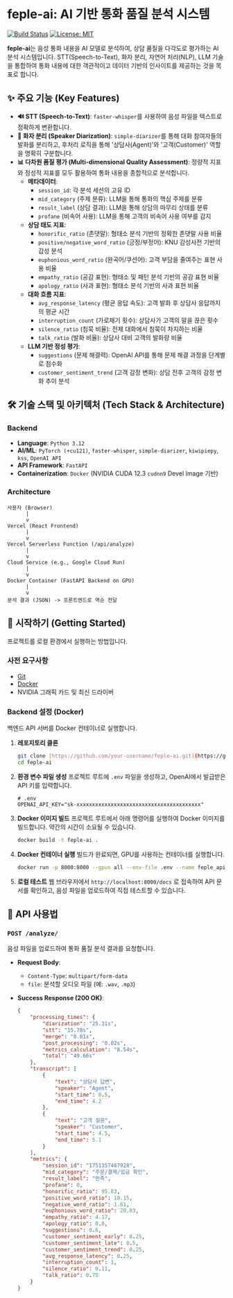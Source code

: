 # feple-ai: AI 기반 통화 품질 분석 시스템

[![Build Status](https://img.shields.io/badge/build-passing-brightgreen)](https://github.com)
[![License: MIT](https://img.shields.io/badge/License-MIT-yellow.svg)](https://opensource.org/licenses/MIT)

**feple-ai**는 음성 통화 내용을 AI 모델로 분석하여, 상담 품질을 다각도로 평가하는 AI 분석 시스템입니다. STT(Speech-to-Text), 화자 분리, 자연어 처리(NLP), LLM 기술을 통합하여 통화 내용에 대한 객관적이고 데이터 기반의 인사이트를 제공하는 것을 목표로 합니다.

## ✨ 주요 기능 (Key Features)

-   **🔊 STT (Speech-to-Text)**: `faster-whisper`를 사용하여 음성 파일을 텍스트로 정확하게 변환합니다.
-   **👥 화자 분리 (Speaker Diarization)**: `simple-diarizer`를 통해 대화 참여자들의 발화를 분리하고, 후처리 로직을 통해 '상담사(Agent)'와 '고객(Customer)' 역할을 명확히 구분합니다.
-   **📊 다차원 품질 평가 (Multi-dimensional Quality Assessment)**: 정량적 지표와 정성적 지표를 모두 활용하여 통화 내용을 종합적으로 분석합니다.
    -   **메타데이터**:
        -   `session_id`: 각 분석 세션의 고유 ID
        -   `mid_category` (주제 분류): LLM을 통해 통화의 핵심 주제를 분류
        -   `result_label` (상담 결과): LLM을 통해 상담의 마무리 상태를 분류
        -   `profane` (비속어 사용): LLM을 통해 고객의 비속어 사용 여부를 감지
    -   **상담 태도 지표**:
        -   `honorific_ratio` (존댓말): 형태소 분석 기반의 정확한 존댓말 사용 비율
        -   `positive/negative_word_ratio` (긍정/부정어): KNU 감성사전 기반의 감성 분석
        -   `euphonious_word_ratio` (완곡어/쿠션어): 고객 부담을 줄여주는 표현 사용 비율
        -   `empathy_ratio` (공감 표현): 형태소 및 패턴 분석 기반의 공감 표현 비율
        -   `apology_ratio` (사과 표현): 형태소 분석 기반의 사과 표현 비율
    -   **대화 흐름 지표**:
        -   `avg_response_latency` (평균 응답 속도): 고객 발화 후 상담사 응답까지의 평균 시간
        -   `interruption_count` (가로채기 횟수): 상담사가 고객의 말을 끊은 횟수
        -   `silence_ratio` (침묵 비율): 전체 대화에서 침묵이 차지하는 비율
        -   `talk_ratio` (발화 비율): 상담사 대비 고객의 발화량 비율
    -   **LLM 기반 정성 평가**:
        -   `suggestions` (문제 해결력): OpenAI API를 통해 문제 해결 과정을 단계별로 점수화
        -   `customer_sentiment_trend` (고객 감정 변화): 상담 전후 고객의 감정 변화 추이 분석

## 🛠️ 기술 스택 및 아키텍처 (Tech Stack & Architecture)

### Backend

-   **Language**: `Python 3.12`
-   **AI/ML**: `PyTorch (+cu121)`, `faster-whisper`, `simple-diarizer`, `kiwipiepy`, `kss`, `OpenAI API`
-   **API Framework**: `FastAPI`
-   **Containerization**: `Docker` (NVIDIA CUDA 12.3 `cudnn9` Devel Image 기반)

### Architecture

```
사용자 (Browser)
      |
      v
Vercel (React Frontend)
      |
      v
Vercel Serverless Function (/api/analyze)
      |
      v
Cloud Service (e.g., Google Cloud Run)
      |
      v
Docker Container (FastAPI Backend on GPU)
      |
      v
분석 결과 (JSON) -> 프론트엔드로 역순 전달
```

## 🚀 시작하기 (Getting Started)

프로젝트를 로컬 환경에서 실행하는 방법입니다.

### 사전 요구사항

-   [Git](https://git-scm.com/)
-   [Docker](https://www.docker.com/products/docker-desktop/)
-   NVIDIA 그래픽 카드 및 최신 드라이버

### Backend 설정 (Docker)

백엔드 API 서버를 Docker 컨테이너로 실행합니다.

1.  **레포지토리 클론**
    ```bash
    git clone [https://github.com/your-username/feple-ai.git](https://github.com/your-username/feple-ai.git)
    cd feple-ai
    ```

2.  **환경 변수 파일 생성**
    프로젝트 루트에 `.env` 파일을 생성하고, OpenAI에서 발급받은 API 키를 입력합니다.
    ```env
    # .env
    OPENAI_API_KEY="sk-xxxxxxxxxxxxxxxxxxxxxxxxxxxxxxxxxxxxxxxx"
    ```

3.  **Docker 이미지 빌드**
    프로젝트 루트에서 아래 명령어를 실행하여 Docker 이미지를 빌드합니다. 약간의 시간이 소요될 수 있습니다.
    ```bash
    docker build -t feple-ai .
    ```

4.  **Docker 컨테이너 실행**
    빌드가 완료되면, GPU를 사용하는 컨테이너를 실행합니다.
    ```bash
    docker run -p 8000:8000 --gpus all --env-file .env --name feple_api feple-ai
    ```

5.  **로컬 테스트**
    웹 브라우저에서 `http://localhost:8000/docs` 로 접속하여 API 문서를 확인하고, 음성 파일을 업로드하여 직접 테스트할 수 있습니다.

## 📖 API 사용법

### `POST /analyze/`

음성 파일을 업로드하여 통화 품질 분석 결과를 요청합니다.

-   **Request Body**:
    -   `Content-Type`: `multipart/form-data`
    -   `file`: 분석할 오디오 파일 (예: `.wav`, `.mp3`)

-   **Success Response (200 OK)**:
    ```json
    {
        "processing_times": {
            "diarization": "25.31s",
            "stt": "15.78s",
            "merge": "0.01s",
            "post_processing": "0.02s",
            "metrics_calculation": "8.54s",
            "total": "49.66s"
        },
        "transcript": [
            {
                "text": "상담사 답변",
                "speaker": "Agent",
                "start_time": 0.5,
                "end_time": 4.2
            },
            {
                "text": "고객 질문",
                "speaker": "Customer",
                "start_time": 4.5,
                "end_time": 5.1
            }
        ],
        "metrics": {
            "session_id": "1751357467928",
            "mid_category": "주문/결제/입금 확인",
            "result_label": "만족",
            "profane": 0,
            "honorific_ratio": 95.83,
            "positive_word_ratio": 10.15,
            "negative_word_ratio": 1.61,
            "euphonious_word_ratio": 20.83,
            "empathy_ratio": 4.17,
            "apology_ratio": 0.0,
            "suggestions": 0.6,
            "customer_sentiment_early": 0.25,
            "customer_sentiment_late": 0.5,
            "customer_sentiment_trend": 0.25,
            "avg_response_latency": 0.25,
            "interruption_count": 1,
            "silence_ratio": 0.11,
            "talk_ratio": 0.75
        }
    }
    ```
